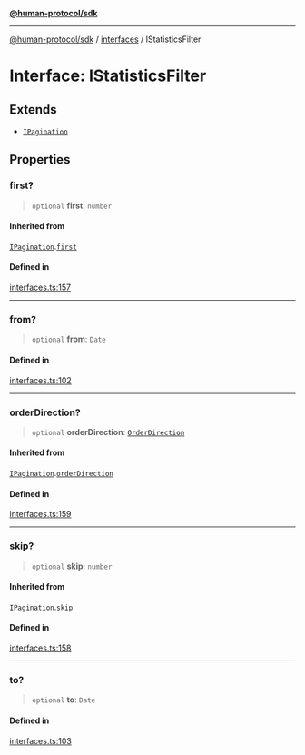 [**@human-protocol/sdk**](../../README.md)

***

[@human-protocol/sdk](../../modules.md) / [interfaces](../README.md) / IStatisticsFilter

# Interface: IStatisticsFilter

## Extends

- [`IPagination`](IPagination.md)

## Properties

### first?

> `optional` **first**: `number`

#### Inherited from

[`IPagination`](IPagination.md).[`first`](IPagination.md#first)

#### Defined in

[interfaces.ts:157](https://github.com/humanprotocol/human-protocol/blob/3ddf95c166a160d89d0a36078325a2fc8283f02c/packages/sdk/typescript/human-protocol-sdk/src/interfaces.ts#L157)

***

### from?

> `optional` **from**: `Date`

#### Defined in

[interfaces.ts:102](https://github.com/humanprotocol/human-protocol/blob/3ddf95c166a160d89d0a36078325a2fc8283f02c/packages/sdk/typescript/human-protocol-sdk/src/interfaces.ts#L102)

***

### orderDirection?

> `optional` **orderDirection**: [`OrderDirection`](../../enums/enumerations/OrderDirection.md)

#### Inherited from

[`IPagination`](IPagination.md).[`orderDirection`](IPagination.md#orderdirection)

#### Defined in

[interfaces.ts:159](https://github.com/humanprotocol/human-protocol/blob/3ddf95c166a160d89d0a36078325a2fc8283f02c/packages/sdk/typescript/human-protocol-sdk/src/interfaces.ts#L159)

***

### skip?

> `optional` **skip**: `number`

#### Inherited from

[`IPagination`](IPagination.md).[`skip`](IPagination.md#skip)

#### Defined in

[interfaces.ts:158](https://github.com/humanprotocol/human-protocol/blob/3ddf95c166a160d89d0a36078325a2fc8283f02c/packages/sdk/typescript/human-protocol-sdk/src/interfaces.ts#L158)

***

### to?

> `optional` **to**: `Date`

#### Defined in

[interfaces.ts:103](https://github.com/humanprotocol/human-protocol/blob/3ddf95c166a160d89d0a36078325a2fc8283f02c/packages/sdk/typescript/human-protocol-sdk/src/interfaces.ts#L103)
